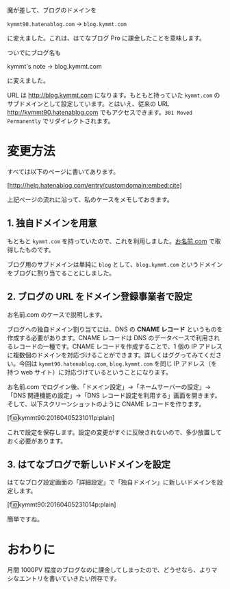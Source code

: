 <!-- ブログのドメインを独自ドメインに変えた -->

魔が差して、ブログのドメインを

`kymmt90.hatenablog.com` → `blog.kymmt.com`

に変えました。これは、はてなブログ Pro に課金したことを意味します。

ついでにブログ名も

kymmt's note → blog.kymmt.com

に変えました。

URL は http://blog.kymmt.com になります。もともと持っていた `kymmt.com` のサブドメインとして設定しています。とはいえ、従来の URL http://kymmt90.hatenablog.com でもアクセスできます。`301 Moved Permanently` でリダイレクトされます。

# 変更方法

すべては以下のページに書いてあります。

[http://help.hatenablog.com/entry/customdomain:embed:cite]

上記ページの流れに沿って、私のケースをメモしておきます。

## 1. 独自ドメインを用意

もともと `kymmt.com` を持っていたので、これを利用しました。[お名前.com](http://xn--t8jx73hngb.com/) で取得したものです。

ブログ用のサブドメインは単純に `blog` として、`blog.kymmt.com` というドメインをブログに割り当てることにしました。

## 2. ブログの URL をドメイン登録事業者で設定

お名前.com のケースで説明します。

ブログへの独自ドメイン割り当てには、DNS の **CNAME レコード** というものを作成する必要があります。CNAME レコードは DNS のデータベースで利用されるレコードの一種です。CNAME レコードを作成することで、1 個の IP アドレスに複数個のドメインを対応づけることができます。詳しくはググってみてください。今回は `kymmt90.hatenablog.com`, `blog.kymmt.com` を同じ IP アドレス（を持つ web サイト）に対応づけているということになります。

お名前.com でログイン後、「ドメイン設定」→「ネームサーバーの設定」→「DNS 関連機能の設定」→「DNS レコード設定を利用する」画面を開きます。そして、以下スクリーンショットのように CNAME レコードを作ります。

[f:id:kymmt90:20160405231011p:plain]

これで設定を保存します。設定の変更がすぐに反映されないので、多少放置しておく必要があります。

## 3. はてなブログで新しいドメインを設定

はてなブログ設定画面の「詳細設定」で「独自ドメイン」に新しいドメインを設定します。

[f:id:kymmt90:20160405231014p:plain]

簡単ですね。

# おわりに

月間 1000PV 程度のブログなのに課金してしまったので、どうせなら、よりマシなエントリを書いていきたい所存です。
